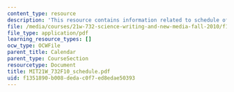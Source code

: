 ```yaml
---
content_type: resource
description: 'This resource contains information related to schedule of deliverables. '
file: /media/courses/21w-732-science-writing-and-new-media-fall-2010/f1351890b008dedac0f7ed8edae50393_MIT21W_732F10_schedule.pdf
file_type: application/pdf
learning_resource_types: []
ocw_type: OCWFile
parent_title: Calendar
parent_type: CourseSection
resourcetype: Document
title: MIT21W_732F10_schedule.pdf
uid: f1351890-b008-deda-c0f7-ed8edae50393
---
```

